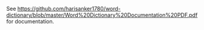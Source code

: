 See https://github.com/harisanker1780/word-dictionary/blob/master/Word%20Dictionary%20Documentation%20PDF.pdf for documentation.
